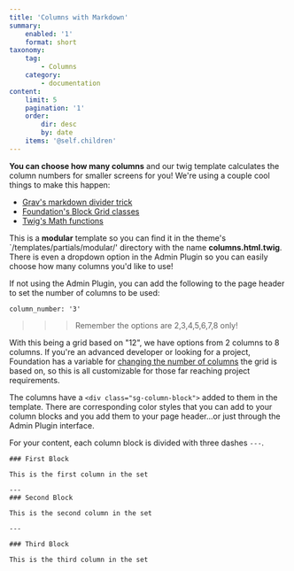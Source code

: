 ```yaml
---
title: 'Columns with Markdown'
summary:
    enabled: '1'
    format: short
taxonomy:
    tag:
        - Columns
    category:
        - documentation
content:
    limit: 5
    pagination: '1'
    order:
        dir: desc
        by: date
    items: '@self.children'
---
```


**You can choose how many columns** and our twig template calculates the column numbers for smaller screens for you! We're using a couple cool things to make this happen:

- [Grav's markdown divider trick](http://learn.getgrav.org/cookbook/general-recipes#render-content-in-columns)
- [Foundation's Block Grid classes](http://foundation.zurb.com/sites/docs/grid.html#block-grids)
- [Twig's Math functions](http://twig.sensiolabs.org/doc/templates.html#math)

This is a **modular** template so you can find it in the theme's `/templates/partials/modular/' directory with the name **columns.html.twig**. There is even a dropdown option in the Admin Plugin so you can easily choose how many columns you'd like to use!

If not using the Admin Plugin, you can add the following to the page header to set the number of columns to be used:

```prettyprint
column_number: '3'
```
>>> Remember the options are 2,3,4,5,6,7,8 only!

With this being a grid based on "12", we have options from 2 columns to 8 columns. If you're an advanced developer or looking for a project, Foundation has a variable for [changing the number of columns](http://foundation.zurb.com/sites/docs/grid.html#multiple-grids) the grid is based on, so this is all customizable for those far reaching project requirements.

The columns have a `<div class="sg-column-block">` added to them in the template. There are corresponding color styles that you can add to your column blocks and you add them to your page header...or just through the Admin Plugin interface.

For your content, each column block is divided with three dashes `---`.

```prettyprint
### First Block

This is the first column in the set

---
### Second Block

This is the second column in the set

---

### Third Block

This is the third column in the set
```
